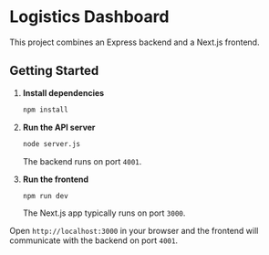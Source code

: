 # Logistics Dashboard

This project combines an Express backend and a Next.js frontend.

## Getting Started

1. **Install dependencies**
   ```bash
   npm install
   ```

2. **Run the API server**
   ```bash
   node server.js
   ```
   The backend runs on port `4001`.

3. **Run the frontend**
   ```bash
   npm run dev
   ```
   The Next.js app typically runs on port `3000`.

Open `http://localhost:3000` in your browser and the frontend will communicate with the backend on port `4001`.